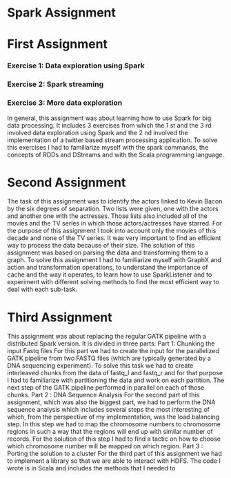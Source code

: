 # Spark Assignment

# First Assignment

### Exercise 1: Data exploration using Spark
### Exercise 2: Spark streaming
### Exercise 3: More data exploration

In general, this assignment was about learning how to use Spark for big data
processing. It includes 3 exercises from which the 1 st and the 3 rd involved data
exploration using Spark and the 2 nd involved the implementation of a twitter
based stream processing application.
To solve this exercises I had to familiarize myself with the spark commands, the
concepts of RDDs and DStreams and with the Scala programming language.

# Second Assignment
The task of this assignment was to identify the actors linked to Kevin Bacon by
the six degrees of separation. Two lists were given, one with the actors and
another one with the actresses. Those lists also included all of the movies and
the TV series in which those actors/actresses have starred. For the purpose of
this assignment I took into account only the movies of this decade and none of
the TV series. It was very important to find an efficient way to process the data
because of their size.
The solution of this assignment was based on parsing the data and transforming
them to a graph. To solve this assignment I had to familiarize myself with GraphX
and action and transformation operations, to understand the importance of
cache and the way it operates, to learn how to use SparkListener and to
experiment with different solving methods to find the most efficient way to deal
with each sub-task.

# Third Assignment
This assignment was about replacing the regular GATK pipeline with a distributed
Spark version. It is divided in three parts:
Part 1: Chunking the input Fastq files
For this part we had to create the input for the parallelized GATK pipeline from
two FASTQ files (which are typically generated by a DNA sequencing
experiment). To solve this task we had to create interleaved chunks from the
data of fastq_l and fastq_r and for that purpose I had to familiarize with
partitioning the data and work on each partition. The next step of the GATK
pipeline performed in parallel on each of those chunks.
Part 2 : DNA Sequence Analysis
For the second part of this assignment, which was also the biggest part, we had
to perform the DNA sequence analysis which includes several steps the most
interesting of which, from the perspective of my implementation, was the load
balancing step. In this step we had to map the chromosome numbers to
chromosome regions in such a way that the regions will end up with similar
number of records. For the solution of this step I had to find a tactic on how to
choose which chromosome number will be mapped on which region.
Part 3 : Porting the solution to a cluster
For the third part of this assignment we had to implement a library so that we
are able to interact with HDFS. The code I wrote is in Scala and includes the
methods that I needed to
